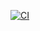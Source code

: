 
[![CI](https://github.com/samirerr/demo_project/actions/workflows/ci.yml/badge.svg)](https://github.com/samirerr/demo_project/actions/workflows/ci.yml)
